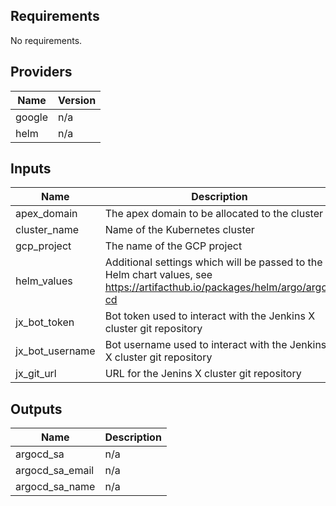 ## Requirements

No requirements.

## Providers

| Name | Version |
|------|---------|
| google | n/a |
| helm | n/a |

## Inputs

| Name | Description | Type | Default | Required |
|------|-------------|------|---------|:--------:|
| apex\_domain | The apex domain to be allocated to the cluster | `string` | n/a | yes |
| cluster\_name | Name of the Kubernetes cluster | `string` | n/a | yes |
| gcp\_project | The name of the GCP project | `string` | n/a | yes |
| helm\_values | Additional settings which will be passed to the Helm chart values, see https://artifacthub.io/packages/helm/argo/argo-cd | `map(any)` | `{}` | no |
| jx\_bot\_token | Bot token used to interact with the Jenkins X cluster git repository | `string` | `""` | no |
| jx\_bot\_username | Bot username used to interact with the Jenkins X cluster git repository | `string` | `""` | no |
| jx\_git\_url | URL for the Jenins X cluster git repository | `string` | `""` | no |

## Outputs

| Name | Description |
|------|-------------|
| argocd\_sa | n/a |
| argocd\_sa\_email | n/a |
| argocd\_sa\_name | n/a |


